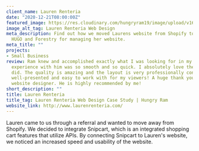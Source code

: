 ```yaml
---
client_name: Lauren Renteria
date: "2020-12-21T08:00:00Z"
featured_image: https://res.cloudinary.com/hungryram19/image/upload/v1631942389/hungryram/lauren-renteria.jpg
image_alt_tag: Lauren Renteria Web Design
meta_description: Find out how we moved Laurens website from Shopify to Snipcart using
  HUGO and Forestry for managing her website.
meta_title: ""
projects:
- Small Business
review: Ram knew and accomplished exactly what I was looking for in my website! The
  experience with him was so smooth and so quick. I absolutely love the design he
  did. The quality is amazing and the layout is very professionally constructed and
  well-presented and easy to work with for my viewers! A huge thank you to Ram! 10/10
  website designer. He is highly recommended by me!
short_description: ""
title: Lauren Renteria
title_tag: Lauren Renteria Web Design Case Study | Hungry Ram
website_link: http://www.laurenrenteria.com/
---
```

Lauren came to us through a referral and wanted to move away from Shopify. We decided to integrate Snipcart, which is an integrated shopping cart features that utilize APIs. By connecting Snipcart to Lauren's website, we noticed an increased speed and usability of the website.